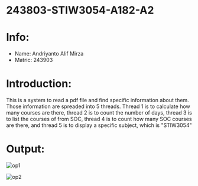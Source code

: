 # 243803-STIW3054-A182-A2

# Info: 
- Name: Andriyanto Alif Mirza
- Matric: 243903

# Introduction: 
This is a system to read a pdf file and find specific information about them.
Those information are spreaded into 5 threads. Thread 1 is to calculate how many courses are there, thread 2 is to count the number of days, thread 3 is to list the courses of from SOC, thread 4 is to count how many SOC courses are there, and thread 5 is to display a specific subject, which is "STIW3054"


# Output: 
![op1](https://user-images.githubusercontent.com/47703557/55549907-8d646580-5709-11e9-9000-d5936fdb2615.png)

![op2](https://user-images.githubusercontent.com/47703557/55549926-9b19eb00-5709-11e9-98a5-fcf2229936d7.png)
